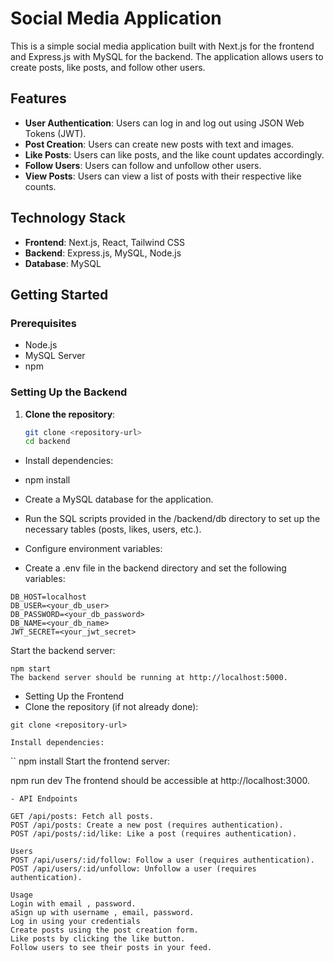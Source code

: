 # Social Media Application

This is a simple social media application built with Next.js for the frontend and Express.js with MySQL for the backend. The application allows users to create posts, like posts, and follow other users.

## Features

- **User Authentication**: Users can log in and log out using JSON Web Tokens (JWT).
- **Post Creation**: Users can create new posts with text and images.
- **Like Posts**: Users can like posts, and the like count updates accordingly.
- **Follow Users**: Users can follow and unfollow other users.
- **View Posts**: Users can view a list of posts with their respective like counts.

## Technology Stack

- **Frontend**: Next.js, React, Tailwind CSS
- **Backend**: Express.js, MySQL, Node.js
- **Database**: MySQL

## Getting Started

### Prerequisites

- Node.js
- MySQL Server
- npm 

### Setting Up the Backend

1. **Clone the repository**:
   ```bash
   git clone <repository-url>
   cd backend
   ```

- Install dependencies:

- npm install


- Create a MySQL database for the application.
 - Run the SQL scripts provided in the /backend/db directory to set up the necessary tables (posts, likes, users, etc.).
- Configure environment variables:

- Create a .env file in the backend directory and set the following variables:
```
DB_HOST=localhost
DB_USER=<your_db_user>
DB_PASSWORD=<your_db_password>
DB_NAME=<your_db_name>
JWT_SECRET=<your_jwt_secret>
```
Start the backend server:

```
npm start
The backend server should be running at http://localhost:5000.
```
- Setting Up the Frontend
- Clone the repository (if not already done):

```
git clone <repository-url>

Install dependencies:
```
``
npm install
Start the frontend server:

npm run dev
The frontend should be accessible at http://localhost:3000.
```
- API Endpoints
```
```
GET /api/posts: Fetch all posts.
POST /api/posts: Create a new post (requires authentication).
POST /api/posts/:id/like: Like a post (requires authentication).

Users
POST /api/users/:id/follow: Follow a user (requires authentication).
POST /api/users/:id/unfollow: Unfollow a user (requires authentication).

Usage
Login with email , password.
aSign up with username , email, password.
Log in using your credentials 
Create posts using the post creation form.
Like posts by clicking the like button.
Follow users to see their posts in your feed.

```
